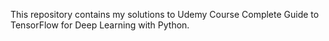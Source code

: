 This repository contains my solutions to Udemy Course Complete Guide to TensorFlow for Deep Learning with Python.

